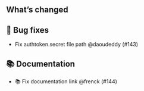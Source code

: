 ## What’s changed

## 🐛 Bug fixes

- Fix authtoken.secret file path @daoudeddy (#143)

## 📚 Documentation

- 📚 Fix documentation link @frenck (#144)
